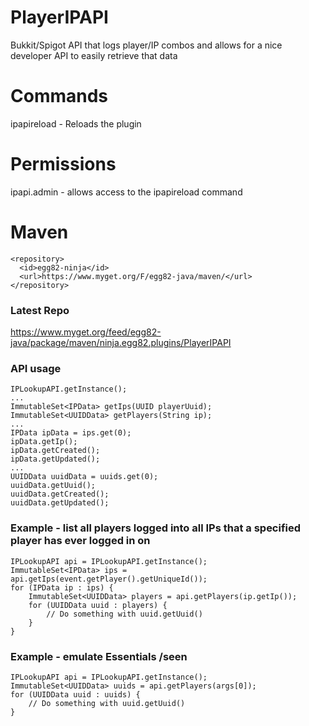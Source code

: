 # PlayerIPAPI
Bukkit/Spigot API that logs player/IP combos and allows for a nice developer API to easily retrieve that data

# Commands
ipapireload - Reloads the plugin

# Permissions
ipapi.admin - allows access to the ipapireload command

# Maven
    <repository>
      <id>egg82-ninja</id>
      <url>https://www.myget.org/F/egg82-java/maven/</url>
    </repository>

### Latest Repo
https://www.myget.org/feed/egg82-java/package/maven/ninja.egg82.plugins/PlayerIPAPI

### API usage
    IPLookupAPI.getInstance();
    ...
    ImmutableSet<IPData> getIps(UUID playerUuid);
    ImmutableSet<UUIDData> getPlayers(String ip);
	...
	IPData ipData = ips.get(0);
	ipData.getIp();
	ipData.getCreated();
	ipData.getUpdated();
	...
	UUIDData uuidData = uuids.get(0);
	uuidData.getUuid();
	uuidData.getCreated();
	uuidData.getUpdated();

### Example - list all players logged into all IPs that a specified player has ever logged in on
    IPLookupAPI api = IPLookupAPI.getInstance();
    ImmutableSet<IPData> ips = api.getIps(event.getPlayer().getUniqueId());
    for (IPData ip : ips) {
        ImmutableSet<UUIDData> players = api.getPlayers(ip.getIp());
        for (UUIDData uuid : players) {
            // Do something with uuid.getUuid()
        }
    }
### Example - emulate Essentials /seen <IP>
    IPLookupAPI api = IPLookupAPI.getInstance();
    ImmutableSet<UUIDData> uuids = api.getPlayers(args[0]);
    for (UUIDData uuid : uuids) {
        // Do something with uuid.getUuid()
    }